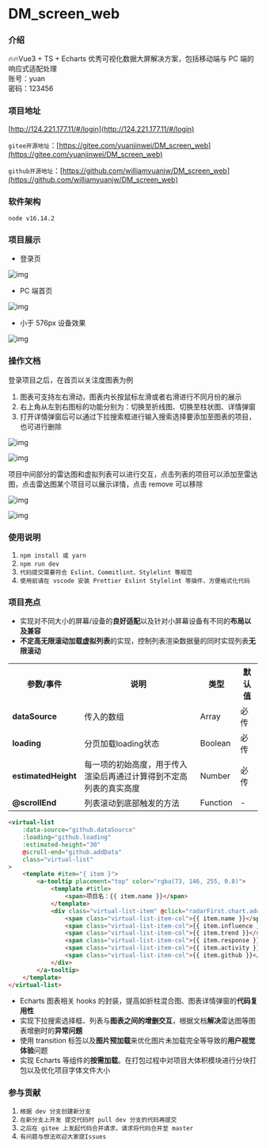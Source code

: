 # DM_screen_web

### 介绍

🔥🔥Vue3 + TS + Echarts 优秀可视化数据大屏解决方案，包括移动端与 PC 端的响应式适配处理<br>
账号：yuan<br>
密码：123456

### 项目地址

[http://124.221.177.11/#/login](http://124.221.177.11/#/login)

`gitee开源地址`：[https://gitee.com/yuanjinwei/DM_screen_web](https://gitee.com/yuanjinwei/DM_screen_web)

`github开源地址`：[https://github.com/williamyuanjw/DM_screen_web](https://github.com/williamyuanjw/DM_screen_web)

### 软件架构

`node v16.14.2`

### 项目展示

- 登录页

![img](https://file.atomgit.com/uploads/issue/1695822755285_4550.png '#left')

- PC 端首页

![img](https://file.atomgit.com/uploads/issue/1695822828995_9272.png '#left')

- 小于 576px 设备效果

![img](https://file.atomgit.com/uploads/issue/1695822798143_2264.jpg '#left')

### 操作文档

登录项目之后，在首页以关注度图表为例

1. 图表可支持左右滑动，图表内长按鼠标左滑或者右滑进行不同月份的展示
2. 右上角从左到右图标的功能分别为：切换至折线图、切换至柱状图、详情弹窗
3. 打开详情弹窗后可以通过下拉搜索框进行输入搜索选择要添加至图表的项目，也可进行删除

![img](https://file.atomgit.com/uploads/issue/1695822851010_5935.png '#left')

![img](https://file.atomgit.com/uploads/issue/1695822869354_7460.png '#left')

项目中间部分的雷达图和虚拟列表可以进行交互，点击列表的项目可以添加至雷达图，点击雷达图某个项目可以展示详情，点击 remove 可以移除

![img](https://file.atomgit.com/uploads/issue/1695822890128_1217.png '#left')

![img](https://file.atomgit.com/uploads/issue/1695822908470_5895.png '#left')

### 使用说明

1.  `npm install 或 yarn`
2.  `npm run dev`
3.  `代码提交需要符合 Eslint、Commitlint、Stylelint 等规范`
4.  `使用前请在 vscode 安装 Prettier Eslint Stylelint 等插件，方便格式化代码`

### 项目亮点

- 实现对不同大小的屏幕/设备的**良好适配**以及针对小屏幕设备有不同的**布局以及兼容**
- **不定高无限滚动加载虚拟列表**的实现，控制列表渲染数据量的同时实现列表**无限滚动**
<table>
  <tr>
    <th>参数/事件</th>
    <th>说明</th>
    <th>类型</th>
    <th>默认值</th>
  </tr>
  <tr>
    <td>
      <b>dataSource</b>
    </td>
    <td>传入的数组</td>
    <td>Array</td>
    <td>必传</td>
  </tr>
  <tr>
    <td>
      <b>loading</b>
    </td>
    <td>分页加载loading状态</td>
    <td>Boolean</td>
    <td>必传</td>
  </tr>
  <tr>
    <td>
      <b>estimatedHeight</b>
    </td>
    <td>每一项的初始高度，用于传入渲染后再通过计算得到不定高列表的真实高度</td>
    <td>Number</td>
    <td>必传</td>
  </tr>
	<tr>
		<td>
			<b>@scrollEnd</b>
		</td>
		<td>列表滚动到底部触发的方法</td>
		<td>Function</td>
		<td>-</td>
	</tr>
</table>

```html
<virtual-list
	:data-source="github.dataSource"
	:loading="github.loading"
	:estimated-height="30"
	@scroll-end="github.addData"
	class="virtual-list"
>
	<template #item="{ item }">
		<a-tooltip placement="top" color="rgba(73, 146, 255, 0.8)">
			<template #title>
				<span>项目名：{{ item.name }}</span>
			</template>
			<div class="virtual-list-item" @click="radarFirst.chart.addRadarData(item.name)">
				<span class="virtual-list-item-col">{{ item.name }}</span>
				<span class="virtual-list-item-col">{{ item.influence }}</span>
				<span class="virtual-list-item-col">{{ item.trend }}</span>
				<span class="virtual-list-item-col">{{ item.response }}</span>
				<span class="virtual-list-item-col">{{ item.activity }}</span>
				<span class="virtual-list-item-col">{{ item.github }}</span>
			</div>
		</a-tooltip>
	</template>
</virtual-list>
```

- Echarts 图表相关 hooks 的封装，提高如折柱混合图、图表详情弹窗的**代码复用性**
- 实现下拉搜索选择框、列表与**图表之间的增删交互**，根据文档**解决**雷达图等图表增删时的**异常问题**
- 使用 transition 标签以及**图片预加载**来优化图片未加载完全等导致的**用户视觉体验**问题
- 实现 Echarts 等组件的**按需加载**。在打包过程中对项目大体积模块进行分块打包以及优化项目字体文件大小

### 参与贡献

1.  `根据 dev 分支创建新分支`
2.  `在新分支上开发 提交代码时 pull dev 分支的代码再提交`
3.  `之后在 gitee 上发起代码合并请求，请求将代码合并至 master`
4.  `有问题与想法欢迎大家提Issues`
